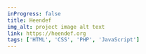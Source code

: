 ```yaml
---
inProgress: false
title: Heendef
img_alt: project image alt text
link: https://heendef.org
tags: ['HTML', 'CSS', 'PHP', 'JavaScript']
---
```

